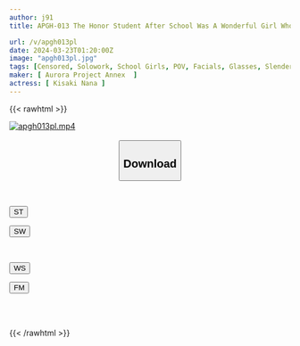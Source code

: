 ```yaml
---
author: j91
title: APGH-013 The Honor Student After School Was A Wonderful Girl Who Accepted Any Desire Nana Kisaki

url: /v/apgh013pl
date: 2024-03-23T01:20:00Z
image: "apgh013pl.jpg"
tags: [Censored, Solowork, School Girls, POV, Facials, Glasses, Slender	]
maker: [ Aurora Project Annex  ]
actress: [ Kisaki Nana ]
---
```



{{< rawhtml >}}

<div class="video" data-videoid="rbAg7KB3y9iyZY">
    <a href="javascript:;">
        <img src="/v/apgh013pl/apgh013pl.jpg" width="WIDTH" height="HEIGHT" alt="apgh013pl.mp4" loading="lazy">
    </a>
</div>

<script type="text/javascript" src="https://j91.asia/asset/on-demand-st.js"></script>

<br>
  <link rel="stylesheet" href="https://j91.asia/asset/bs5.css">
  
  <center>
  <button class="btn btn-primary" type="button" data-bs-toggle="collapse" data-bs-target=".multi-collapse" aria-expanded="false" aria-controls="multiCollapseExample1 multiCollapseExample2"><h2>Download</h2></button></center>
</p>
<div class="row">
  <div class="col">
    <div class="collapse multi-collapse" id="multiCollapseExample1">
      <div class="card card-body">
	      	      <br>
<div class="buttons">  
<p><a href="https://streamtape.to/v/rbAg7KB3y9iyZY" target="_blank"><button class="btn-hover color-3"><i class="fa fa-download"></i> ST</button></a></p>
<p><a href="https://asnwish.com/cwxgs3yvyils" target="_blank"><button class="btn-hover color-2"><i class="fa fa-download"></i> SW</button></a></p></div>
    </div>
  </div>
</div>
  <div class="col">
    <div class="collapse multi-collapse" id="multiCollapseExample2">
      <div class="card card-body">
	      <br>
<div class="buttons">
<p><a href="https://wolfstream.tv/z8i02s2xy7w6"><button class="btn-hover color-9"><i class="fa fa-download"></i> WS</button></a></p>
<p><a href="https://filemoon.sx/d/2akfj7peqq4r"><button class="btn-hover color-8"><i class="fa fa-download"></i> FM</button></a></p></div>
<br><br>
      </div>
    </div>
  </div>
</div>

{{< /rawhtml >}}